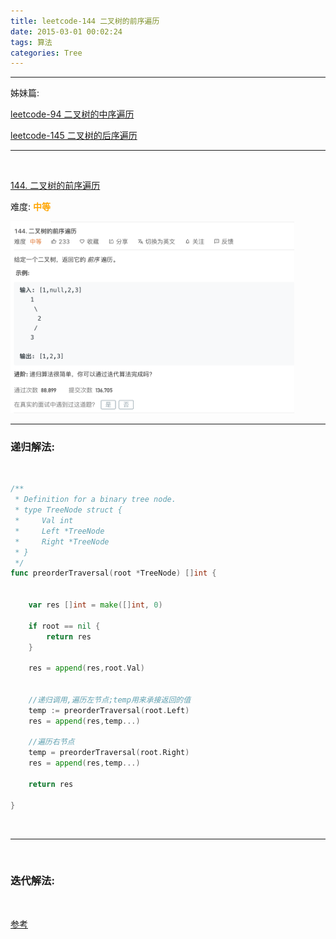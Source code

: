 ```yaml
---
title: leetcode-144 二叉树的前序遍历
date: 2015-03-01 00:02:24
tags: 算法
categories: Tree
---
```



---
姊妹篇:

[leetcode-94 二叉树的中序遍历](http://www.dashen.tech/2015/03/01/leetcode-94-%E4%BA%8C%E5%8F%89%E6%A0%91%E7%9A%84%E4%B8%AD%E5%BA%8F%E9%81%8D%E5%8E%86/)

[leetcode-145 二叉树的后序遍历](http://www.dashen.tech/2015/03/01/leetcode-145-%E4%BA%8C%E5%8F%89%E6%A0%91%E7%9A%84%E5%90%8E%E5%BA%8F%E9%81%8D%E5%8E%86/)


---



<br>

[144. 二叉树的前序遍历](https://leetcode-cn.com/problems/binary-tree-preorder-traversal/)

难度:  <font color="orange">**中等**</font>


<img src="leetcode-144-二叉树的前序遍历/0.png" width = 90% height = 50% />


<br>

---


### 递归解法:

<br>

```go
/**
 * Definition for a binary tree node.
 * type TreeNode struct {
 *     Val int
 *     Left *TreeNode
 *     Right *TreeNode
 * }
 */
func preorderTraversal(root *TreeNode) []int {


    var res []int = make([]int, 0)

    if root == nil {
        return res
    }

    res = append(res,root.Val)


    //递归调用,遍历左节点;temp用来承接返回的值
    temp := preorderTraversal(root.Left)
    res = append(res,temp...)

    //遍历右节点
    temp = preorderTraversal(root.Right)
    res = append(res,temp...)

    return res

}
```


<br>

---

<br>

### 迭代解法:

<br>

[参考](https://leetcode-cn.com/problems/binary-tree-preorder-traversal/solution/shu-de-qian-xu-bian-li-fei-di-gui-fang-fa-zhan-by-/)